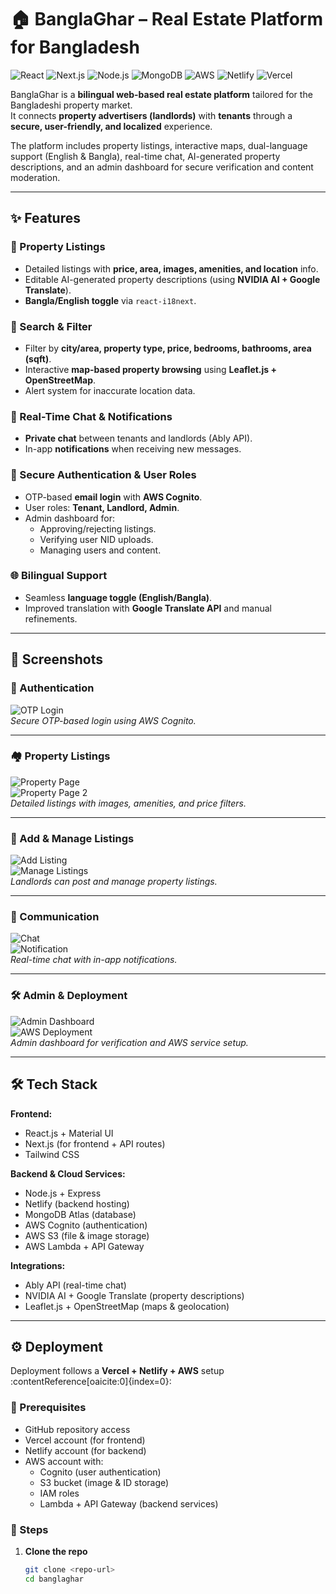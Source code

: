# 🏠 BanglaGhar – Real Estate Platform for Bangladesh

![React](https://img.shields.io/badge/Frontend-React-blue?logo=react) 
![Next.js](https://img.shields.io/badge/Framework-Next.js-black?logo=next.js) 
![Node.js](https://img.shields.io/badge/Backend-Node.js-green?logo=node.js) 
![MongoDB](https://img.shields.io/badge/Database-MongoDB-green?logo=mongodb) 
![AWS](https://img.shields.io/badge/Cloud-AWS-orange?logo=amazonaws) 
![Netlify](https://img.shields.io/badge/Hosting-Netlify-teal?logo=netlify) 
![Vercel](https://img.shields.io/badge/Hosting-Vercel-black?logo=vercel)

BanglaGhar is a **bilingual web-based real estate platform** tailored for the Bangladeshi property market.  
It connects **property advertisers (landlords)** with **tenants** through a **secure, user-friendly, and localized** experience.  

The platform includes property listings, interactive maps, dual-language support (English & Bangla), real-time chat, AI-generated property descriptions, and an admin dashboard for secure verification and content moderation.  

---

## ✨ Features

### 🏡 Property Listings
- Detailed listings with **price, area, images, amenities, and location** info.
- Editable AI-generated property descriptions (using **NVIDIA AI + Google Translate**).
- **Bangla/English toggle** via `react-i18next`.

### 🔎 Search & Filter
- Filter by **city/area, property type, price, bedrooms, bathrooms, area (sqft)**.
- Interactive **map-based property browsing** using **Leaflet.js + OpenStreetMap**.
- Alert system for inaccurate location data.

### 💬 Real-Time Chat & Notifications
- **Private chat** between tenants and landlords (Ably API).
- In-app **notifications** when receiving new messages.

### 👤 Secure Authentication & User Roles
- OTP-based **email login** with **AWS Cognito**.
- User roles: **Tenant, Landlord, Admin**.
- Admin dashboard for:
  - Approving/rejecting listings.
  - Verifying user NID uploads.
  - Managing users and content.

### 🌐 Bilingual Support
- Seamless **language toggle (English/Bangla)**.
- Improved translation with **Google Translate API** and manual refinements.

---

## 📸 Screenshots

### 🔑 Authentication
![OTP Login](./screenshots/otp.png)  
*Secure OTP-based login using AWS Cognito.*

---

### 🏘️ Property Listings
![Property Page](./screenshots/property.png)  
![Property Page 2](./screenshots/property2.png)  
*Detailed listings with images, amenities, and price filters.*

---

### 📝 Add & Manage Listings
![Add Listing](./screenshots/listing.png)  
![Manage Listings](./screenshots/mnglistings.png)  
*Landlords can post and manage property listings.*

---

### 💬 Communication
![Chat](./screenshots/chat.png)  
![Notification](./screenshots/notification.png)  
*Real-time chat with in-app notifications.*

---

### 🛠️ Admin & Deployment
![Admin Dashboard](./screenshots/admindashboard.png)  
![AWS Deployment](./screenshots/awsuser.png)  
*Admin dashboard for verification and AWS service setup.*

---

## 🛠 Tech Stack

**Frontend:**  
- React.js + Material UI  
- Next.js (for frontend + API routes)  
- Tailwind CSS  

**Backend & Cloud Services:**  
- Node.js + Express  
- Netlify (backend hosting)  
- MongoDB Atlas (database)  
- AWS Cognito (authentication)  
- AWS S3 (file & image storage)  
- AWS Lambda + API Gateway  

**Integrations:**  
- Ably API (real-time chat)  
- NVIDIA AI + Google Translate (property descriptions)  
- Leaflet.js + OpenStreetMap (maps & geolocation)  

---

## ⚙️ Deployment

Deployment follows a **Vercel + Netlify + AWS** setup :contentReference[oaicite:0]{index=0}:

### 🔧 Prerequisites
- GitHub repository access
- Vercel account (for frontend)
- Netlify account (for backend)
- AWS account with:
  - Cognito (user authentication)
  - S3 bucket (image & ID storage)
  - IAM roles
  - Lambda + API Gateway (backend services)

### 🚀 Steps
1. **Clone the repo**  
   ```bash
   git clone <repo-url>
   cd banglaghar
